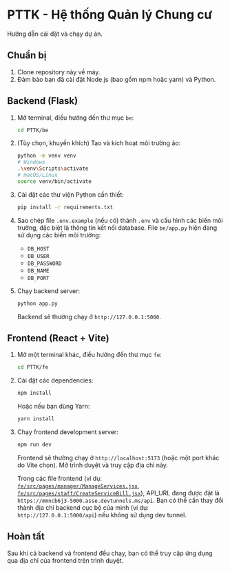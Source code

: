 # PTTK - Hệ thống Quản lý Chung cư

Hướng dẫn cài đặt và chạy dự án.

## Chuẩn bị

1.  Clone repository này về máy.
2.  Đảm bảo bạn đã cài đặt Node.js (bao gồm npm hoặc yarn) và Python.

## Backend (Flask)

1.  Mở terminal, điều hướng đến thư mục `be`:
    ```bash
    cd PTTK/be
    ```
2.  (Tùy chọn, khuyến khích) Tạo và kích hoạt môi trường ảo:
    ```bash
    python -m venv venv
    # Windows
    .\venv\Scripts\activate
    # macOS/Linux
    source venv/bin/activate
    ```
3.  Cài đặt các thư viện Python cần thiết:
    ```bash
    pip install -r requirements.txt
    ```

4.  Sao chép file `.env.example` (nếu có) thành `.env` và cấu hình các biến môi trường, đặc biệt là thông tin kết nối database.
    File `be/app.py` hiện đang sử dụng các biến môi trường:
    *   `DB_HOST`
    *   `DB_USER`
    *   `DB_PASSWORD`
    *   `DB_NAME`
    *   `DB_PORT`

5.  Chạy backend server:
    ```bash
    python app.py
    ```

    Backend sẽ thường chạy ở `http://127.0.0.1:5000`.

## Frontend (React + Vite)

1.  Mở một terminal khác, điều hướng đến thư mục `fe`:
    ```bash
    cd PTTK/fe
    ```
2.  Cài đặt các dependencies:
    ```bash
    npm install
    ```
    Hoặc nếu bạn dùng Yarn:
    ```bash
    yarn install
    ```
3.  Chạy frontend development server:
    ```bash
    npm run dev
    ```

    Frontend sẽ thường chạy ở `http://localhost:5173` (hoặc một port khác do Vite chọn). Mở trình duyệt và truy cập địa chỉ này.

    Trong các file frontend (ví dụ: [`fe/src/pages/manager/ManageServices.jsx`](d:\course\PTTKHTTT\PTTK\fe\src\pages\manager\ManageServices.jsx), [`fe/src/pages/staff/CreateServiceBill.jsx`](d:\course\PTTKHTTT\PTTK\fe\src\pages\staff\CreateServiceBill.jsx)), API_URL đang được đặt là `https://mmncb6j3-5000.asse.devtunnels.ms/api`. Bạn có thể cần thay đổi thành địa chỉ backend cục bộ của mình (ví dụ: `http://127.0.0.1:5000/api`) nếu không sử dụng dev tunnel.

## Hoàn tất

Sau khi cả backend và frontend đều chạy, bạn có thể truy cập ứng dụng qua địa chỉ của frontend trên trình duyệt.
